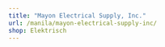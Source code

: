 ```yaml
---
title: "Mayon Electrical Supply, Inc."
url: /manila/mayon-electrical-supply-inc/
shop: Elektrisch
---
```

